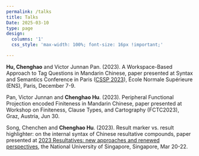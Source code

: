 ```yaml
---
permalink: /talks
title: Talks
Date: 2025-03-10
type: page
design: 
  columns: '1' 
  css_style: 'max-width: 100%; font-size: 16px !important;'

---
```


**Hu, Chenghao** and Victor Junnan Pan. (2023). A Workspace-Based Approach to Tag Questions in Mandarin Chinese, paper presented at Syntax and Semantics Conference in Paris ([CSSP 2023](https://cssp-2023.llf-paris.fr/)), École Normale Supérieure (ENS), Paris, December 7-9.
    
Pan, Victor Junnan and **Chenghao Hu**. (2023). Peripheral Functional Projection encoded Finiteness in Mandarin Chinese, paper presented at Workshop on Finiteness, Clause Types, and Cartography (FCTC2023), Graz, Austria, Jun 30.

Song, Chenchen and **Chenghao Hu**. (2023). Result marker vs. result highlighter: on the internal syntax of Chinese resultative compounds, paper presented at [2023 Resultatives: new approaches and renewed perspectives](https://blog.nus.edu.sg/resultatives2023/), the National University of Singapore, Singapore, Mar 20-22.

